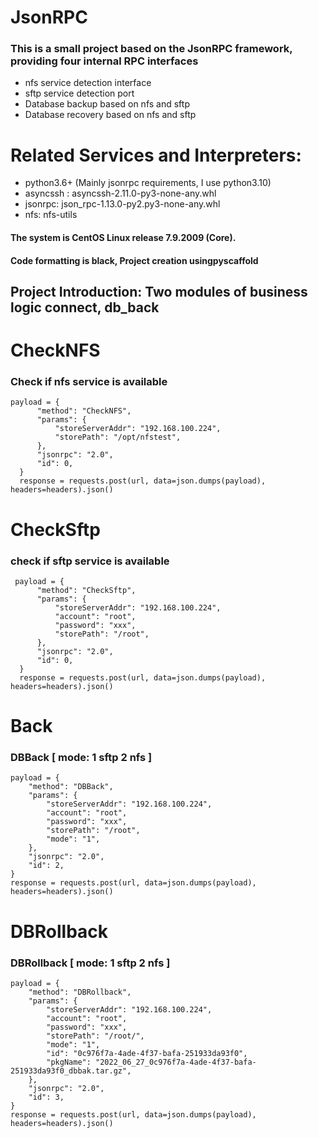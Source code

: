 # JsonRPC
###  This is a small project based on the JsonRPC framework, providing four internal RPC interfaces 
  - nfs service detection interface 
  - sftp service detection port
  - Database backup based on nfs and sftp 
  - Database recovery based on nfs and sftp

  # Related Services and Interpreters:
  - python3.6+ (Mainly jsonrpc requirements, I use python3.10)
  - asyncssh :
      asyncssh-2.11.0-py3-none-any.whl
  - jsonrpc:
      json_rpc-1.13.0-py2.py3-none-any.whl
  - nfs:
      nfs-utils
#### The system is CentOS Linux release 7.9.2009 (Core).
#### Code formatting is black, Project creation usingpyscaffold

Project Introduction:
  Two modules of business logic connect, db_back
----

  # CheckNFS
  ### Check if nfs service is available
  ```
  payload = {
        "method": "CheckNFS",
        "params": {
            "storeServerAddr": "192.168.100.224",
            "storePath": "/opt/nfstest",
        },
        "jsonrpc": "2.0",
        "id": 0,
    }
    response = requests.post(url, data=json.dumps(payload), headers=headers).json()
  ```
    
    
   # CheckSftp 
   ### check if sftp service is available

  ```
   payload = {
        "method": "CheckSftp",
        "params": {
            "storeServerAddr": "192.168.100.224",
            "account": "root",
            "password": "xxx",
            "storePath": "/root",
        },
        "jsonrpc": "2.0",
        "id": 0,
    }
    response = requests.post(url, data=json.dumps(payload), headers=headers).json()
  ```

   # Back
   ###  DBBack [ mode: 1 sftp 2 nfs ]

    payload = {
        "method": "DBBack",
        "params": {
            "storeServerAddr": "192.168.100.224",
            "account": "root",
            "password": "xxx",
            "storePath": "/root",
            "mode": "1",
        },
        "jsonrpc": "2.0",
        "id": 2,
    }
    response = requests.post(url, data=json.dumps(payload), headers=headers).json()

   # DBRollback
   ### DBRollback [ mode: 1 sftp 2 nfs ]
    payload = {
        "method": "DBRollback",
        "params": {
            "storeServerAddr": "192.168.100.224",
            "account": "root",
            "password": "xxx",
            "storePath": "/root/",
            "mode": "1",
            "id": "0c976f7a-4ade-4f37-bafa-251933da93f0",
            "pkgName": "2022_06_27_0c976f7a-4ade-4f37-bafa-251933da93f0_dbbak.tar.gz",
        },
        "jsonrpc": "2.0",
        "id": 3,
    }
    response = requests.post(url, data=json.dumps(payload), headers=headers).json()


  
